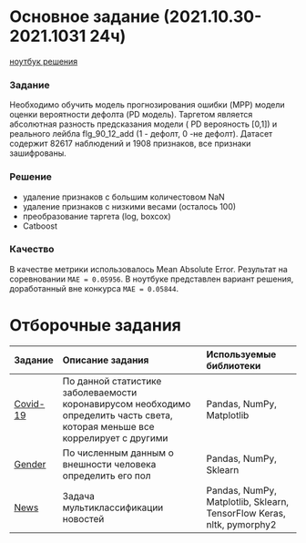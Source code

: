 # Основное задание (2021.10.30-2021.1031  24ч)

[ноутбук решения](https://github.com/MokryYezhik/ds_ml_projects/blob/main/open_data_battle_bank_otkrytie/main_task/odb_main.ipynb)

### Задание
Необходимо обучить модель прогнозирования ошибки (MPP) модели оценки вероятности дефолта (PD модель). Таргетом является абсолютная разность предсказания модели ( PD верояность [0,1]) и реального лейбла flg_90_12_add (1 - дефолт, 0 -не дефолт).
Датасет содержит 82617 наблюдений и 1908 признаков, все признаки зашифрованы.

### Решение 
* удаление признаков с большим количестовом NaN
* удаление признаков с низкими весами (осталось 100)
* преобразование таргета (log, boxcox)
* Catboost

### Качество
В качестве метрики использовалось Mean Absolute Error.
Результат на соревновании `MAE = 0.05956`. В ноутбуке представлен вариант решения, доработанный вне конкурса `MAE = 0.05844`. 

# Отборочные задания


| Задание                                                                                                                                                                                                                                                                                                                                                                                                                                                        | Описание задания                                                                                                                                                                  | Используемые библиотеки                                  |
| :-----------------------------------------------------------------------------------------------------------------------------------------------------------------------------------------------------------------------------------------------------------------------------------------------------------------------------------------------------------------------------------------------------------------------------------------------------------------------|:----------------------------------------------------------------------------------------------------------------------------------------------------------------------------------|:---------------------------------------------------------|
| [Covid-19](https://github.com/MokryYezhik/ds_ml_projects/blob/main/open_data_battle_bank_otkrytie/qualifying_tasks/covid19_final.ipynb)                                                                                                                                                                                                                                                                                    |По данной статистике заболеваемости коронавирусом необходимо определить часть света, которая меньше все коррелирует с другими| Pandas, NumPy, Matplotlib                      |
|[Gender](https://github.com/MokryYezhik/ds_ml_projects/blob/main/open_data_battle_bank_otkrytie/qualifying_tasks/gender_final.ipynb)|По численным данным о внешности человека определить его пол|Pandas, NumPy, Sklearn|
|[News](https://github.com/MokryYezhik/ds_ml_projects/blob/main/open_data_battle_bank_otkrytie/qualifying_tasks/news_final.ipynb) | Задача мультиклассификации новостей | Pandas, NumPy, Matplotlib, Sklearn, TensorFlow Keras, nltk, pymorphy2|
